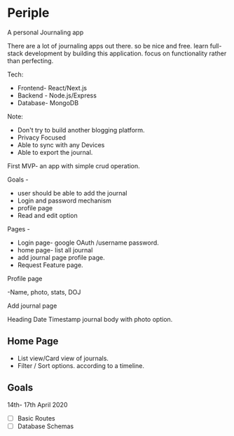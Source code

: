 # Periple

A personal Journaling app

There are a lot of journaling apps out there. so be nice and free. learn full-stack development by building this application. focus on functionality rather than perfecting.

Tech:

- Frontend- React/Next.js
- Backend - Node.js/Express
- Database- MongoDB

Note:

- Don't try to build another blogging platform.
- Privacy Focused
- Able to sync with any Devices
- Able to export the journal.

First MVP- an app with simple crud operation.

Goals -

- user should be able to add the journal
- Login and password mechanism
- profile page
- Read and edit option

Pages -

- Login page- google OAuth /username password.
- home page- list all journal
- add journal page profile page.
- Request Feature page.

Profile page

-Name, photo, stats, DOJ

Add journal page

Heading
Date Timestamp
journal body with photo option.

## Home Page

- List view/Card view of journals.
- Filter / Sort options. according to a timeline.

## Goals

14th- 17th April 2020

- [ ] Basic Routes
- [ ] Database Schemas
